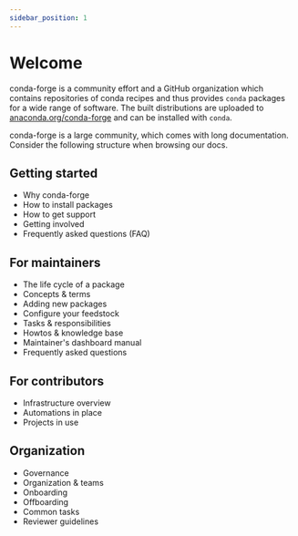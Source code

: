 ```yaml
---
sidebar_position: 1
---
```


# Welcome

conda-forge is a community effort and a GitHub organization which contains repositories of conda recipes and thus provides `conda` packages for a wide range of software. The built distributions are uploaded to [anaconda.org/conda-forge](https://anaconda.org/conda-forge) and can be installed with `conda`.

<!-- Small diagram of Github, Anaconda.org, CLI clients, Miniforge... -->

conda-forge is a large community, which comes with long documentation.
Consider the following structure when browsing our docs.

## Getting started

- Why conda-forge
- How to install packages
- How to get support
- Getting involved
- Frequently asked questions (FAQ)

## For maintainers

- The life cycle of a package
- Concepts & terms
- Adding new packages
- Configure your feedstock
- Tasks & responsibilities
- Howtos & knowledge base
- Maintainer's dashboard manual
- Frequently asked questions

## For contributors

- Infrastructure overview
- Automations in place
- Projects in use

## Organization

- Governance
- Organization & teams
- Onboarding
- Offboarding
- Common tasks
- Reviewer guidelines

